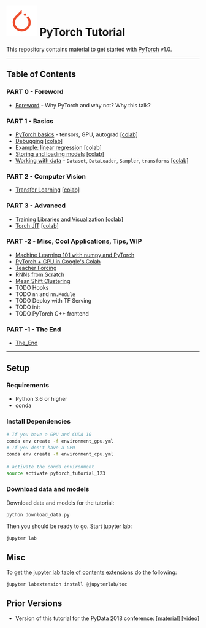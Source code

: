 <img src="notebooks/img/pytorch-logo.png" width="80"> PyTorch Tutorial
================================================================================

This repository contains material to get started with
[PyTorch](https://pytorch.org/) v1.0.

<hr>

Table of Contents
--------------------------------------------------------------------------------

### PART 0 - Foreword
- [Foreword](notebooks/foreword.ipynb) - Why PyTorch and why not? Why this talk?

### PART 1 - Basics
- [PyTorch basics](notebooks/pytorch_basics.ipynb) - tensors, GPU, autograd
  [[colab]](https://colab.research.google.com/github/sotte/pytorch_tutorial/blob/master/notebooks/pytorch_basics.ipynb)
- [Debugging](notebooks/debugging.ipynb)
  [[colab]](https://colab.research.google.com/github/sotte/pytorch_tutorial/blob/master/notebooks/debugging.ipynb)
- [Example: linear regression](notebooks/lin_reg.ipynb)
  [[colab]](https://colab.research.google.com/github/sotte/pytorch_tutorial/blob/master/notebooks/lin_reg.ipynb)
- [Storing and loading models](notebooks/storing_and_loading_models.ipynb)
  [[colab]](https://colab.research.google.com/github/sotte/pytorch_tutorial/blob/master/notebooks/storing_and_loading_models.ipynb)
- [Working with data](notebooks/working_with_data.ipynb) - `Dataset`, `DataLoader`, `Sampler`, `transforms`
  [[colab]](https://colab.research.google.com/github/sotte/pytorch_tutorial/blob/master/notebooks/working_with_data.ipynb)

### PART 2 - Computer Vision
- [Transfer Learning](notebooks/transfer_learning.ipynb)
  [[colab]](https://colab.research.google.com/github/sotte/pytorch_tutorial/blob/master/notebooks/transfer_learning.ipynb)

### PART 3 - Advanced
- [Training Libraries and Visualization](notebooks/training_libraries.ipynb)
  [[colab]](https://colab.research.google.com/github/sotte/pytorch_tutorial/blob/master/notebooks/training_libraries.ipynb)
- [Torch JIT](notebooks/torch_jit.ipynb)
  [[colab]](https://colab.research.google.com/github/sotte/pytorch_tutorial/blob/master/notebooks/torch_jit.ipynb)

### PART -2 - Misc, Cool Applications, Tips, WIP
- [Machine Learning 101 with numpy and PyTorch](notebooks/0x_machine_learning_101.ipynb)
- [PyTorch + GPU in Google's Colab](notebooks/0X_pytorch_in_googles_colab.ipynb)
- [Teacher Forcing](notebooks/0X_teacher_forcing.ipynb)
- [RNNs from Scratch](notebooks/0X_rnn_from_scratch.ipynb)
- [Mean Shift Clustering](notebooks/0X_mean_shift_clustering.ipynb)
- TODO Hooks
- TODO `nn` and `nn.Module`
- TODO Deploy with TF Serving
- TODO init
- TODO PyTorch C++ frontend

### PART -1 - The End
- [The_End](notebooks/the_end.ipynb)

<hr>


Setup
--------------------------------------------------------------------------------

### Requirements

- Python 3.6 or higher
- conda

### Install Dependencies

```bash
# If you have a GPU and CUDA 10
conda env create -f environment_gpu.yml
# If you don't have a GPU
conda env create -f environment_cpu.yml

# activate the conda environment
source activate pytorch_tutorial_123
```

### Download data and models

Download data and models for the tutorial:

```bash
python download_data.py
```

Then you should be ready to go.
Start jupyter lab:

```bash
jupyter lab
```


Misc
--------------------------------------------------------------------------------

To get the
[jupyter lab table of contents extensions](https://github.com/jupyterlab/jupyterlab-toc)
do the following:
```bash
jupyter labextension install @jupyterlab/toc
```

Prior Versions
--------------------------------------------------------------------------------

- Version of this tutorial for the PyData 2018 conference:
  [[material]](https://github.com/sotte/pytorch_tutorial/tree/pydata2018)
  [[video]](https://nodata.science/pydata-pytorch-tutorial.html)
